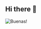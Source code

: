## Hi there 👋

<!--
**Pablomicheletti/Pablomicheletti** is a ✨ _special_ ✨ repository because its `README.md` (this file) appears on your GitHub profile.

Here are some ideas to get you started:

- 🔭 I’m currently working on ...
- 🌱 I’m currently learning ...
- 👯 I’m looking to collaborate on ...
- 🤔 I’m looking for help with ...
- 💬 Ask me about ...
- 📫 How to reach me: ...
- 😄 Pronouns: ...
- ⚡ Fun fact: ...
-->
![Buenas!](https://i.giphy.com/media/v1.Y2lkPTc5MGI3NjExOXFtcWM4aDQ2amJ6ZjFnNHhnODR1OXh1ZnRlZmk3bDN3cTQ4aXR2NSZlcD12MV9pbnRlcm5hbF9naWZfYnlfaWQmY3Q9Zw/BSZDtI9gigvR4DK1Bq/giphy.gif)
